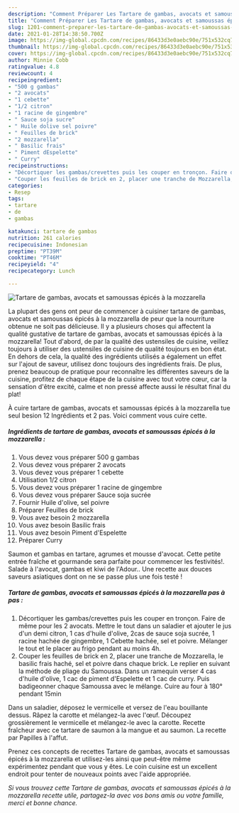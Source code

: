 ```yaml
---
description: "Comment Préparer Les Tartare de gambas, avocats et samoussas épicés à la mozzarella"
title: "Comment Préparer Les Tartare de gambas, avocats et samoussas épicés à la mozzarella"
slug: 1201-comment-preparer-les-tartare-de-gambas-avocats-et-samoussas-epices-a-la-mozzarella
date: 2021-01-28T14:38:50.700Z
image: https://img-global.cpcdn.com/recipes/86433d3e0aebc90e/751x532cq70/tartare-de-gambas-avocats-et-samoussas-epices-a-la-mozzarella-photo-principale-de-la-recette.jpg
thumbnail: https://img-global.cpcdn.com/recipes/86433d3e0aebc90e/751x532cq70/tartare-de-gambas-avocats-et-samoussas-epices-a-la-mozzarella-photo-principale-de-la-recette.jpg
cover: https://img-global.cpcdn.com/recipes/86433d3e0aebc90e/751x532cq70/tartare-de-gambas-avocats-et-samoussas-epices-a-la-mozzarella-photo-principale-de-la-recette.jpg
author: Minnie Cobb
ratingvalue: 4.8
reviewcount: 4
recipeingredient:
- "500 g gambas"
- "2 avocats"
- "1 cebette"
- "1/2 citron"
- "1 racine de gingembre"
- " Sauce soja sucre"
- " Huile dolive sel poivre"
- " Feuilles de brick"
- "2 mozzarella"
- " Basilic frais"
- " Piment dEspelette"
- " Curry"
recipeinstructions:
- "Décortiquer les gambas/crevettes puis les couper en tronçon. Faire de même pour les 2 avocats. Mettre le tout dans un saladier et ajouter le jus d&#39;un demi citron, 1 cas d&#39;huile d&#39;olive, 2cas de sauce soja sucrée, 1 racine hachée de gingembre, 1 Cebette hachée, sel et poivre. Mélanger le tout et le placer au frigo pendant au moins 4h."
- "Couper les feuilles de brick en 2, placer une tranche de Mozzarella, le basilic frais haché, sel et poivre dans chaque brick. Le replier en suivant la méthode de pliage du Samoussa. Dans un ramequin verser 4 cas d&#39;huile d&#39;olive, 1 cac de piment d&#39;Espelette et 1 cac de curry. Puis badigeonner chaque Samoussa avec le mélange. Cuire au four à 180° pendant 15min"
categories:
- Resep
tags:
- tartare
- de
- gambas

katakunci: tartare de gambas 
nutrition: 261 calories
recipecuisine: Indonesian
preptime: "PT39M"
cooktime: "PT46M"
recipeyield: "4"
recipecategory: Lunch

---
```



![Tartare de gambas, avocats et samoussas épicés à la mozzarella](https://img-global.cpcdn.com/recipes/86433d3e0aebc90e/751x532cq70/tartare-de-gambas-avocats-et-samoussas-epices-a-la-mozzarella-photo-principale-de-la-recette.jpg)

La plupart des gens ont peur de commencer à cuisiner tartare de gambas, avocats et samoussas épicés à la mozzarella de peur que la nourriture obtenue ne soit pas délicieuse. Il y a plusieurs choses qui affectent la qualité gustative de tartare de gambas, avocats et samoussas épicés à la mozzarella! Tout d'abord, de par la qualité des ustensiles de cuisine, veillez toujours à utiliser des ustensiles de cuisine de qualité toujours en bon état. En dehors de cela, la qualité des ingrédients utilisés a également un effet sur l'ajout de saveur, utilisez donc toujours des ingrédients frais. De plus, prenez beaucoup de pratique pour reconnaître les différentes saveurs de la cuisine, profitez de chaque étape de la cuisine avec tout votre cœur, car la sensation d'être excité, calme et non pressé affecte aussi le résultat final du plat!

<!--inarticleads1-->

À cuire tartare de gambas, avocats et samoussas épicés à la mozzarella tue seul besion 12 Ingrédients et 2 pas. Voici comment vous cuire cette.

##### Ingrédients de tartare de gambas, avocats et samoussas épicés à la mozzarella :

1. Vous devez vous préparer 500 g gambas
1. Vous devez vous préparer 2 avocats
1. Vous devez vous préparer 1 cebette
1. Utilisation 1/2 citron
1. Vous devez vous préparer 1 racine de gingembre
1. Vous devez vous préparer  Sauce soja sucrée
1. Fournir  Huile d&#39;olive, sel poivre
1. Préparer  Feuilles de brick
1. Vous avez besoin 2 mozzarella
1. Vous avez besoin  Basilic frais
1. Vous avez besoin  Piment d&#39;Espelette
1. Préparer  Curry


Saumon et gambas en tartare, agrumes et mousse d&#39;avocat. Cette petite entrée fraîche et gourmande sera parfaite pour commencer les festivités!. Salade à l&#39;avocat, gambas et kiwi de l&#39;Adour.. Une recette aux douces saveurs asiatiques dont on ne se passe plus une fois testé ! 

<!--inarticleads2-->

##### Tartare de gambas, avocats et samoussas épicés à la mozzarella pas à pas :

1. Décortiquer les gambas/crevettes puis les couper en tronçon. Faire de même pour les 2 avocats. Mettre le tout dans un saladier et ajouter le jus d&#39;un demi citron, 1 cas d&#39;huile d&#39;olive, 2cas de sauce soja sucrée, 1 racine hachée de gingembre, 1 Cebette hachée, sel et poivre. Mélanger le tout et le placer au frigo pendant au moins 4h.
1. Couper les feuilles de brick en 2, placer une tranche de Mozzarella, le basilic frais haché, sel et poivre dans chaque brick. Le replier en suivant la méthode de pliage du Samoussa. Dans un ramequin verser 4 cas d&#39;huile d&#39;olive, 1 cac de piment d&#39;Espelette et 1 cac de curry. Puis badigeonner chaque Samoussa avec le mélange. Cuire au four à 180° pendant 15min


Dans un saladier, déposez le vermicelle et versez de l&#39;eau bouillante dessus. Râpez la carotte et mélangez-la avec l&#39;œuf. Découpez grossièrement le vermicelle et mélangez-le avec la carotte. Recette fraîcheur avec ce tartare de saumon à la mangue et au saumon. La recette par Papilles à l&#39;affut. 

<!--inarticleads1-->

<p>
Prenez ces concepts de recettes Tartare de gambas, avocats et samoussas épicés à la mozzarella et utilisez-les ainsi que peut-être même expérimentez pendant que vous y êtes. Le coin cuisine est un excellent endroit pour tenter de nouveaux points avec l'aide appropriée.
</p>

<p>
<i>Si vous trouvez cette Tartare de gambas, avocats et samoussas épicés à la mozzarella recette utile, partagez-la avec vos bons amis ou votre famille, merci et bonne chance.</i>
</p>
